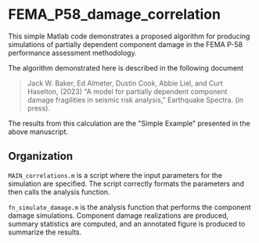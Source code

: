 # FEMA_P58_damage_correlation

This simple Matlab code demonstrates a proposed algorithm for producing simulations of partially dependent component damage in the FEMA P-58 performance assessment methodology.

The algorithm demonstrated here is described in the following document

> Jack W. Baker, Ed Almeter, Dustin Cook, Abbie Liel, and Curt Haselton, (2023) "A model for partially dependent component damage fragilities in seismic risk analysis," Earthquake Spectra. (in press).

The results from this calculation are the "Simple Example" presented
in the above manuscript.

## Organization

`MAIN_correlations.m` is a script where the input parameters for the simulation are specified. The script correctly formats the parameters and then calls the analysis function.

`fn_simulate_damage.m` is the analysis function that performs the component damage simulations. Component damage realizations are produced, summary statistics are computed, and an annotated figure is produced to summarize the results.
